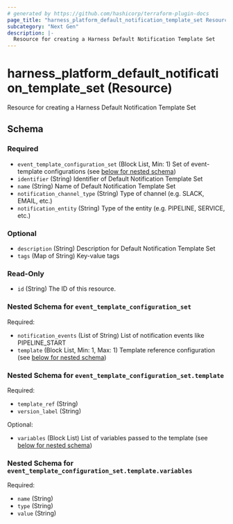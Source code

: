```yaml
---
# generated by https://github.com/hashicorp/terraform-plugin-docs
page_title: "harness_platform_default_notification_template_set Resource - terraform-provider-harness"
subcategory: "Next Gen"
description: |-
  Resource for creating a Harness Default Notification Template Set
---
```


# harness_platform_default_notification_template_set (Resource)

Resource for creating a Harness Default Notification Template Set



<!-- schema generated by tfplugindocs -->
## Schema

### Required

- `event_template_configuration_set` (Block List, Min: 1) Set of event-template configurations (see [below for nested schema](#nestedblock--event_template_configuration_set))
- `identifier` (String) Identifier of Default Notification Template Set
- `name` (String) Name of Default Notification Template Set
- `notification_channel_type` (String) Type of channel (e.g. SLACK, EMAIL, etc.)
- `notification_entity` (String) Type of the entity (e.g. PIPELINE, SERVICE, etc.)

### Optional

- `description` (String) Description for Default Notification Template Set
- `tags` (Map of String) Key-value tags

### Read-Only

- `id` (String) The ID of this resource.

<a id="nestedblock--event_template_configuration_set"></a>
### Nested Schema for `event_template_configuration_set`

Required:

- `notification_events` (List of String) List of notification events like PIPELINE_START
- `template` (Block List, Min: 1, Max: 1) Template reference configuration (see [below for nested schema](#nestedblock--event_template_configuration_set--template))

<a id="nestedblock--event_template_configuration_set--template"></a>
### Nested Schema for `event_template_configuration_set.template`

Required:

- `template_ref` (String)
- `version_label` (String)

Optional:

- `variables` (Block List) List of variables passed to the template (see [below for nested schema](#nestedblock--event_template_configuration_set--template--variables))

<a id="nestedblock--event_template_configuration_set--template--variables"></a>
### Nested Schema for `event_template_configuration_set.template.variables`

Required:

- `name` (String)
- `type` (String)
- `value` (String)
